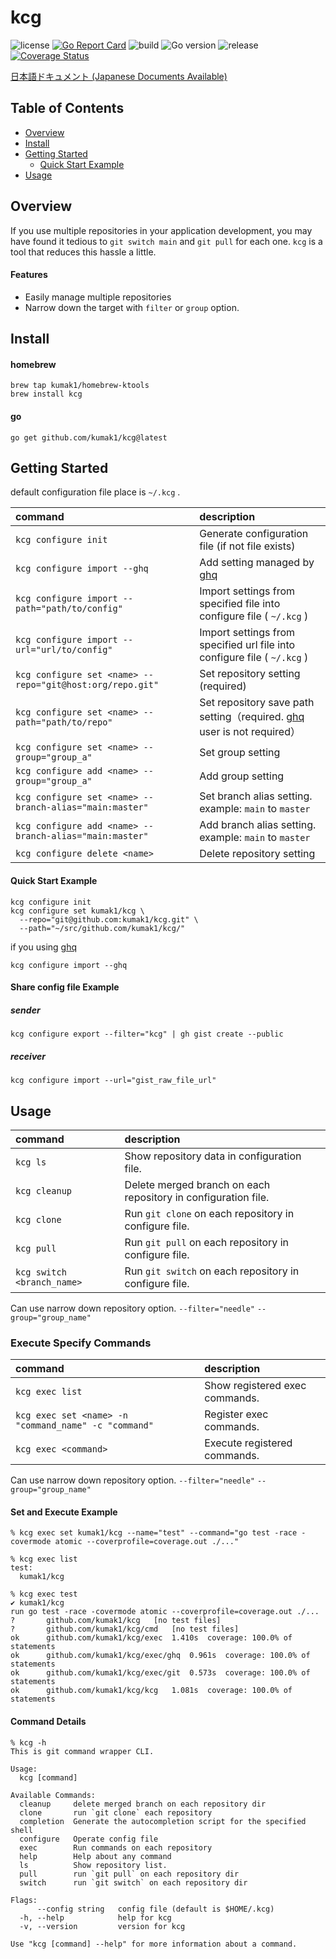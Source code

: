 # kcg

![license](https://img.shields.io/github/license/kumak1/kcg)
[![Go Report Card](https://goreportcard.com/badge/github.com/kumak1/kcg)](https://goreportcard.com/report/github.com/kumak1/kcg)
![build](https://img.shields.io/github/actions/workflow/status/kumak1/kcg/release.yml)
![Go version](https://img.shields.io/github/go-mod/go-version/kumak1/kcg)
![release](https://img.shields.io/github/v/release/kumak1/kcg)
[![Coverage Status](https://coveralls.io/repos/github/kumak1/kcg/badge.svg)](https://coveralls.io/github/kumak1/kcg)

[日本語ドキュメント (Japanese Documents Available)](README_JA.md)

## Table of Contents

- [Overview](#overview)
- [Install](#install)
- [Getting Started](#getting-started)
    - [Quick Start Example](#quick-start-example)
- [Usage](#usage)

## Overview

If you use multiple repositories in your application development, you may have found it tedious to `git switch main` and `git pull` for each one. `kcg` is a tool that reduces this hassle a little.

#### Features

- Easily manage multiple repositories
- Narrow down the target with `filter` or `group` option.

## Install

#### homebrew

```shell
brew tap kumak1/homebrew-ktools 
brew install kcg
```

#### go

```shell
go get github.com/kumak1/kcg@latest
```

## Getting Started

default configuration file place is `~/.kcg` .

| command                                                   | description                                                                                              |
|:----------------------------------------------------------|:---------------------------------------------------------------------------------------------------------|
| `kcg configure init`                                      | Generate configuration file (if not file exists)                                                         |
| `kcg configure import --ghq`                              | Add setting managed by [ghq](https://github.com/x-motemen/ghq)                                           |
| `kcg configure import --path="path/to/config"`            | Import settings from specified file into configure file ( `~/.kcg` )                                     |
| `kcg configure import --url="url/to/config"`              | Import settings from specified url file into configure file ( `~/.kcg` )                                 |
| `kcg configure set <name> --repo="git@host:org/repo.git"` | Set repository setting (required)                                                                        |
| `kcg configure set <name> --path="path/to/repo"`          | Set repository save path setting（required. [ghq](https://github.com/x-motemen/ghq) user is not required） |
| `kcg configure set <name> --group="group_a"`              | Set group setting                                                                                        | 
| `kcg configure add <name> --group="group_a"`              | Add group setting                                                                                        | 
| `kcg configure set <name> --branch-alias="main:master"`   | Set branch alias setting. <br> example: `main` to `master`                                               |
| `kcg configure add <name> --branch-alias="main:master"`   | Add branch alias setting. <br> example: `main` to `master`                                               |
| `kcg configure delete <name>`                             | Delete repository setting                                                                                |

#### Quick Start Example

```shell
kcg configure init
kcg configure set kumak1/kcg \
  --repo="git@github.com:kumak1/kcg.git" \
  --path="~/src/github.com/kumak1/kcg/"
```

if you using [ghq](https://github.com/x-motemen/ghq)

```shell
kcg configure import --ghq
```

#### Share config file Example

##### sender

```shell
kcg configure export --filter="kcg" | gh gist create --public
```

##### receiver

```shell
kcg configure import --url="gist_raw_file_url"
```

## Usage

| command                    | description                                                    |
|:---------------------------|:---------------------------------------------------------------|
| `kcg ls`                   | Show repository data in configuration file.                    |
| `kcg cleanup`              | Delete merged branch on each repository in configuration file. |
| `kcg clone`                | Run `git clone` on each repository in configure file.          |
| `kcg pull`                 | Run `git pull` on each repository in configure file.           |
| `kcg switch <branch_name>` | Run `git switch` on each repository in configure file.         |

Can use narrow down repository option. `--filter="needle"` `--group="group_name"`

### Execute Specify Commands

| command                                              | description                      |
|:-----------------------------------------------------|:---------------------------------|
| `kcg exec list`                                      | Show registered exec commands.   |
| `kcg exec set <name> -n "command_name" -c "command"` | Register exec commands.          |
| `kcg exec <command>`                                 | Execute registered commands.     |

Can use narrow down repository option. `--filter="needle"` `--group="group_name"`

#### Set and Execute Example

```shell
% kcg exec set kumak1/kcg --name="test" --command="go test -race -covermode atomic --coverprofile=coverage.out ./..."

% kcg exec list
test:
  kumak1/kcg

% kcg exec test
✔ kumak1/kcg
run go test -race -covermode atomic --coverprofile=coverage.out ./...
?   	github.com/kumak1/kcg	[no test files]
?   	github.com/kumak1/kcg/cmd	[no test files]
ok  	github.com/kumak1/kcg/exec	1.410s	coverage: 100.0% of statements
ok  	github.com/kumak1/kcg/exec/ghq	0.961s	coverage: 100.0% of statements
ok  	github.com/kumak1/kcg/exec/git	0.573s	coverage: 100.0% of statements
ok  	github.com/kumak1/kcg/kcg	1.081s	coverage: 100.0% of statements
```

#### Command Details

```shell
% kcg -h
This is git command wrapper CLI.

Usage:
  kcg [command]

Available Commands:
  cleanup     delete merged branch on each repository dir
  clone       run `git clone` each repository
  completion  Generate the autocompletion script for the specified shell
  configure   Operate config file
  exec        Run commands on each repository
  help        Help about any command
  ls          Show repository list.
  pull        run `git pull` on each repository dir
  switch      run `git switch` on each repository dir

Flags:
      --config string   config file (default is $HOME/.kcg)
  -h, --help            help for kcg
  -v, --version         version for kcg

Use "kcg [command] --help" for more information about a command.
```

